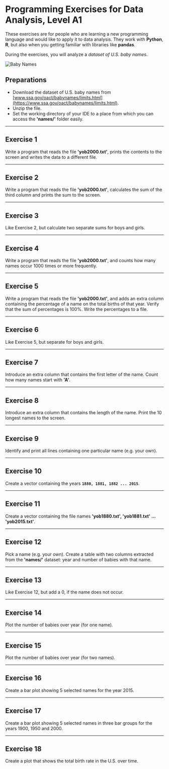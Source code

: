 
# Programming Exercises for Data Analysis, Level A1

These exercises are for people who are learning a new programming language and would like to apply it to data analysis. They work with **Python**, **R**, but also when you getting familiar with libraries like **pandas**.

During the exercises, you will analyze a *dataset of U.S. baby names*.

![Baby Names](images/baby.png)

## Preparations

* Download the dataset of U.S. baby names from [www.ssa.gov/oact/babynames/limits.html](https://www.ssa.gov/oact/babynames/limits.html).
* Unzip the file.
* Set the working directory of your IDE to a place from which you can access the **'names/'** folder easily.

----

## Exercise 1

Write a program that reads the file **'yob2000.txt'**, prints the contents to the screen and writes the data to a different file.

----

## Exercise 2

Write a program that reads the file **'yob2000.txt'**, calculates the sum of the third column and prints the sum to the screen.

----

## Exercise 3

Like Exercise 2, but calculate two separate sums for boys and girls.

----

## Exercise 4

Write a program that reads the file **'yob2000.txt'**, and counts how many names occur 1000 times or more frequently.

----

## Exercise 5

Write a program that reads the file **'yob2000.txt'**, and adds an extra column containing the percentage of a name on the total births of that year. Verify that the sum of percentages is 100%. Write the percentages to a file.

----

## Exercise 6

Like Exercise 5, but separate for boys and girls. 

----

## Exercise 7

Introduce an extra column that contains the first letter of the name. Count how many names start with **'A'**.

----

## Exercise 8

Introduce an extra column that contains the length of the name. Print the 10 longest names to the screen.

----

## Exercise 9

Identify and print all lines containing one particular name (e.g. your own).

----

## Exercise 10

Create a vector containing the years **`1880, 1881, 1882 ... 2015`**.

----

## Exercise 11

Create a vector containing the file names **'yob1880.txt', 'yob1881.txt' … 'yob2015.txt'**. 

----

## Exercise 12

Pick a name (e.g. your own). Create a table with two columns extracted from the **'names/'** dataset: year and number of babies with that name.

----

## Exercise 13

Like Exercise 12, but add a 0, if the name does not occur.

----

## Exercise 14

Plot the number of babies over year (for one name).

----

## Exercise 15

Plot the number of babies over year (for two names).

----

## Exercise 16

Create a bar plot showing 5 selected names for the year 2015.

----

## Exercise 17

Create a bar plot showing 5 selected names in three bar groups for the years 1900, 1950 and 2000.

----

## Exercise 18

Create a plot that shows the total birth rate in the U.S. over time.
